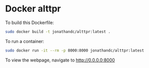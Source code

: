 # Docker alttpr

To build this Dockerfile:

```bash
sudo docker build -t jonathandc/alttpr:latest .
```

To run a container:

```bash
sudo docker run -it --rm -p 8000:8000 jonathandc/alttpr:latest
```

To view the webpage, navigate to http://0.0.0.0:8000